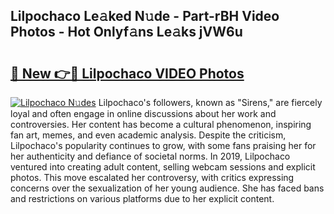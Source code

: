 ## Lilpochaco Le𝚊ked N𝚞de - Part-rBH Video Photos - Hot Onlyf𝚊ns Le𝚊ks jVW6u

# <h2><a href="http://ab20852.deff.icu/?id=Lilpochaco">🔗 New 👉🔴 Lilpochaco VIDEO Photos</a></h2>

[![Lilpochaco N𝚞des](https://i.imgur.com/rIISA9y.gif)](http://ab20852.deff.icu/?id=Lilpochaco)
Lilpochaco's followers, known as "Sirens," are fiercely loyal and often engage in online discussions about her work and controversies. Her content has become a cultural phenomenon, inspiring fan art, memes, and even academic analysis. Despite the criticism, Lilpochaco's popularity continues to grow, with some fans praising her for her authenticity and defiance of societal norms. In 2019, Lilpochaco ventured into creating adult content, selling webcam sessions and explicit photos. This move escalated her controversy, with critics expressing concerns over the sexualization of her young audience. She has faced bans and restrictions on various platforms due to her explicit content.
